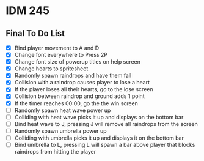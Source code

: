 # IDM 245

## Final To Do List

- [X] Bind player movement to A and D
- [X] Change font everywhere to Press 2P
- [X] Change font size of powerup titles on help screen
- [X] Change hearts to spritesheet
- [X] Randomly spawn raindrops and have them fall
- [X] Collision with a raindrop causes player to lose a heart
- [X] If the player loses all their hearts, go to the lose screen
- [X] Collision between raindrop and ground adds 1 point
- [X] If the timer reaches 00:00, go the the win screen
- [ ] Randomly spawn heat wave power up
- [ ] Colliding with heat wave picks it up and displays on the bottom bar
- [ ] Bind heat wave to J, pressing J will remove all raindrops from the screen
- [ ] Randomly spawn umbrella power up
- [ ] Colliding with umbrella picks it up and displays it on the bottom bar
- [ ] Bind umbrella to L, pressing L will spawn a bar above player that blocks raindrops from hitting the player
